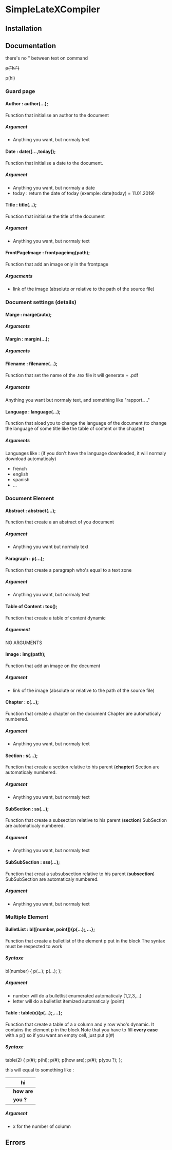 # SimpleLateXCompiler

## Installation

## Documentation
there's no " between text on command
<p><s>p("hi")</s></p>
<p>p(hi)<p>

### Guard page
#### Author : author(...);
Function that initialise an author to the document
##### Argument
* Anything you want, but normaly text

#### Date : date([...,today]);
Function that initialise a date to the document.
##### Argument
* Anything you want, but normaly a date
* today : return the date of today (exemple: date(today) = 11.01.2019)

#### Title : title(...);
Function that initialise the title of the document
##### Argument
* Anything you want, but normaly text

#### FrontPageImage : frontpageimg(path);
Function that add an image only in the frontpage
##### Arguements
* link of the image (absolute or relative to the path of the source file)

### Document settings (details)
#### Marge : marge(auto);
##### Arguments

#### Margin : margin(...);
##### Arguments

#### Filename : filename(...);
Function that set the name of the .tex file it will generate + .pdf
##### Arguments
Anything you want but normaly text, and something like "rapport_..."

#### Language : language(...);
Function that aload you to change the language of the document (to change the language of some title like the table of content or the chapter)
##### Arguments
Languages like : (if you don't have the language downloaded, it will normaly download automaticaly)
* french
* english
* spanish
* ...

### Document Element
#### Abstract : abstract(...);
Function that create a an abstract of you document
##### Argument
* Anything you want but normaly text

#### Paragraph : p(...);
Function that create a paragraph who's equal to a text zone
##### Argument
* Anything you want, but normaly text

#### Table of Content : toc();
Function that create a table of content dynamic
##### Arguement
NO ARGUMENTS

#### Image : img(path);
Function that add an image on the document
##### Argument
* link of the image (absolute or relative to the path of the source file)

#### Chapter : c(...);
Function that create a chapter on the document
Chapter are automaticaly numbered.
##### Argument
* Anything you want, but normaly text

#### Section : s(...);
Function that create a section relative to his parent (**chapter**)
Section are automaticaly numbered.
##### Argument
* Anything you want, but normaly text

#### SubSection : ss(...);
Function that create a subsection relative to his parent (**section**)
SubSection are automaticaly numbered.
##### Argument
* Anything you want, but normaly text

#### SubSubSection : sss(...);
Function that creat a subsubsection relative to his parent (**subsection**)
SubSubSection are automaticaly numbered.
##### Argument
* Anything you want, but normaly text

### Multiple Element
#### BulletList : bl([number, point]){p(...);,...};
Function that create a bulletlist of the element p put in the block
The syntax must be respected to work
##### Syntaxe
bl(number)
{
p(...);
p(...);
};

##### Argument
* number will do a bulletlist enumerated automaticaly (1,2,3,...)
* letter will do a bulletlist itemized automaticaly (point)

#### Table : table(x){p(...);,...};
Function that create a table of a x column and y row who's dynamic. It contains the element p in the block
Note that you have to fill **every case** with a p() so if you want an empty cell, just put p(#)
##### Syntaxe
table(2)
{
p(#);
p(hi);
p(#);
p(how are);
p(#);
p(you ?);
};

this will equal to something like :

|   | hi       |
|---|----------|
|   | **how are**  |
|   | **you ?**    |


##### Argument
* x for the number of column

## Errors
